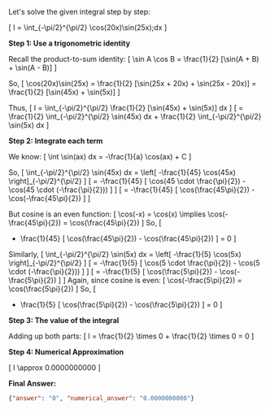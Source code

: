 Let's solve the given integral step by step:

\[
I = \int_{-\pi/2}^{\pi/2} \cos(20x)\sin(25x)\;dx
\]

**Step 1: Use a trigonometric identity**

Recall the product-to-sum identity:
\[
\sin A \cos B = \frac{1}{2} [\sin(A + B) + \sin(A - B)]
\]

So,
\[
\cos(20x)\sin(25x) = \frac{1}{2} [\sin(25x + 20x) + \sin(25x - 20x)] = \frac{1}{2} [\sin(45x) + \sin(5x)]
\]

Thus,
\[
I = \int_{-\pi/2}^{\pi/2} \frac{1}{2} [\sin(45x) + \sin(5x)] dx
\]
\[
= \frac{1}{2} \int_{-\pi/2}^{\pi/2} \sin(45x) dx + \frac{1}{2} \int_{-\pi/2}^{\pi/2} \sin(5x) dx
\]

**Step 2: Integrate each term**

We know:
\[
\int \sin(ax) dx = -\frac{1}{a} \cos(ax) + C
\]

So,
\[
\int_{-\pi/2}^{\pi/2} \sin(45x) dx = \left[ -\frac{1}{45} \cos(45x) \right]_{-\pi/2}^{\pi/2}
\]
\[
= -\frac{1}{45} [ \cos(45 \cdot \frac{\pi}{2}) - \cos(45 \cdot (-\frac{\pi}{2})) ]
\]
\[
= -\frac{1}{45} [ \cos(\frac{45\pi}{2}) - \cos(-\frac{45\pi}{2}) ]
\]

But cosine is an even function:
\[
\cos(-x) = \cos(x) \implies \cos(-\frac{45\pi}{2}) = \cos(\frac{45\pi}{2})
\]
So,
\[
- \frac{1}{45} [ \cos(\frac{45\pi}{2}) - \cos(\frac{45\pi}{2}) ] = 0
\]

Similarly,
\[
\int_{-\pi/2}^{\pi/2} \sin(5x) dx = \left[ -\frac{1}{5} \cos(5x) \right]_{-\pi/2}^{\pi/2}
\]
\[
= -\frac{1}{5} [ \cos(5 \cdot \frac{\pi}{2}) - \cos(5 \cdot (-\frac{\pi}{2})) ]
\]
\[
= -\frac{1}{5} [ \cos(\frac{5\pi}{2}) - \cos(-\frac{5\pi}{2}) ]
\]
Again, since cosine is even:
\[
\cos(-\frac{5\pi}{2}) = \cos(\frac{5\pi}{2})
\]
So,
\[
- \frac{1}{5} [ \cos(\frac{5\pi}{2}) - \cos(\frac{5\pi}{2}) ] = 0
\]

**Step 3: The value of the integral**

Adding up both parts:
\[
I = \frac{1}{2} \times 0 + \frac{1}{2} \times 0 = 0
\]

**Step 4: Numerical Approximation**

\[
I \approx 0.0000000000
\]

**Final Answer:**

```json
{"answer": "0", "numerical_answer": "0.0000000000"}
```